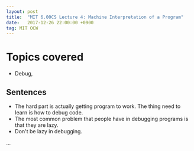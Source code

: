 ```yaml
---
layout: post
title:  "MIT 6.00CS Lecture 4: Machine Interpretation of a Program"
date:   2017-12-26 22:00:00 +0900
tag: MIT OCW
---
```


# Topics covered
  - Debug,

## Sentences
  - The hard part is actually getting program to work. The thing need to learn is how to debug code.
  - The most common problem that people have in debugging programs is that they are lazy.
  - Don't be lazy in debugging.

...
